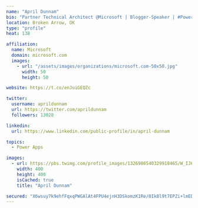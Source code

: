```yaml
---
name: "April Dunnam"
bio: "Partner Technical Architect @Microsoft | Blogger-Speaker | #PowerApps, #PowerAutomate, #Office365, #SharePoint | #WIT | #Karaoke Queen"
location: Broken Arrow, OK
type: "profile"
heat: 138

affiliation:
  name: Microsoft
  domain: microsoft.com
  images:
    - url: "/assets/images/organizations/microsoft.com-50x50.jpg"
      width: 50
      height: 50

website: https://t.co/enJuiGEQZc

twitter:
  username: aprildunnam
  url: https://twitter.com/aprildunnam
  followers: 13028

linkedin:
  url: https://www.linkedin.com/public-profile/in/april-dunnam

topics:
  - Power Apps

images:
  - url: https://pbs.twimg.com/profile_images/1326986540329918465/W_IJ6Ih2_400x400.jpg
    width: 400
    height: 400
    isCached: true
    title: "April Dunnam"

secured: "X6wsuy7k9ehfFqxqPWGAlAt4FPU4ejnH3DSkomzK1Re/0Ik8l9t7EPZi+lmEDBlr6agDXZpxlguFQ9rgYHlRgQxfedjuoUEQ5cf0zGz6M/KjgSrLKXru7WWvaMwZC9f9URg4xh0ddtSatMg517I4iejk0g9M3i6S4taPa+md5UAA5YWXhDsiZOaAz9pfelTpZ6i6JdBBdJPCV6Zw2qtQw/mbbbeNoMon1kvPlkOFmNMfPJhxvQyN1rTb65r3kIsvBY2hpCU56At8QjAx1NxZ40v37bxIfCUBSb/np0QTcXKPRHqg6yM425EwJPBnKRBtHLO+zlGggYFlPAulGZ+MSpxNa3pkjOFwvBLopfDe2eOGZrafBKP29P7KK2tTzIAb0LmKGBWVzLNHyHnrXWFsgCVJeD/eNebsyq3VMrDy2Q0=;0XDoPSANEXgIFpT+Q4zx2g=="
---
```


